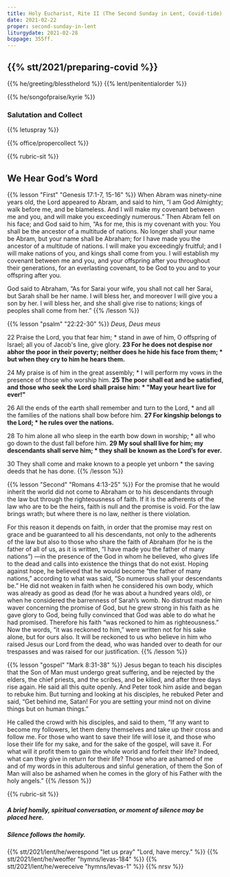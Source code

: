 ```yaml
---
title: Holy Eucharist, Rite II (The Second Sunday in Lent, Covid-tide)
date: 2021-02-22
proper: second-sunday-in-lent
liturgydate: 2021-02-28
bcppage: 355ff.
---
```

{{% stt/2021/preparing-covid %}}
---
{{% he/greeting/blessthelord %}}
{{% lent/penitentialorder %}}

{{% he/songofpraise/kyrie %}}

### Salutation and Collect
{{% letuspray %}}

{{% office/propercollect %}}

{{% rubric-sit %}}
## We Hear God’s Word
{{% lesson "First" "Genesis 17:1-7, 15-16" %}}
When Abram was ninety-nine years old, the Lord appeared to Abram, and said to him, “I am God Almighty; walk before me, and be blameless. And I will make my covenant between me and you, and will make you exceedingly numerous.” Then Abram fell on his face; and God said to him, “As for me, this is my covenant with you: You shall be the ancestor of a multitude of nations. No longer shall your name be Abram, but your name shall be Abraham; for I have made you the ancestor of a multitude of nations. I will make you exceedingly fruitful; and I will make nations of you, and kings shall come from you. I will establish my covenant between me and you, and your offspring after you throughout their generations, for an everlasting covenant, to be God to you and to your offspring after you.

God said to Abraham, “As for Sarai your wife, you shall not call her Sarai, but Sarah shall be her name. I will bless her, and moreover I will give you a son by her. I will bless her, and she shall give rise to nations; kings of peoples shall come from her.”
{{% /lesson %}}

{{% lesson "psalm" "22:22-30" %}}
_Deus, Deus meus_

22 Praise the Lord, you that fear him; *
stand in awe of him, O offspring of Israel;
	all you of Jacob's line, give glory.
**23 For he does not despise nor abhor the poor in their poverty;
	neither does he hide his face from them; *
but when they cry to him he hears them.**

24 My praise is of him in the great assembly; *
I will perform my vows
	in the presence of those who worship him.
**25 The poor shall eat and be satisfied,
	and those who seek the Lord shall praise him: *
"May your heart live for ever!"**

26 All the ends of the earth shall remember and turn to the Lord, *
and all the families of the nations shall bow before him.
**27 For kingship belongs to the Lord; *
he rules over the nations.**

28 To him alone all who sleep in the earth bow down in worship; *
all who go down to the dust fall before him.
**29 My soul shall live for him;
	my descendants shall serve him; *
they shall be known as the Lord’s for ever.**

30 They shall come and make known to a people yet unborn *
the saving deeds that he has done.
{{% /lesson %}}

{{% lesson "Second"  "Romans 4:13-25" %}}
For the promise that he would inherit the world did not come to Abraham or to his descendants through the law but through the righteousness of faith. If it is the adherents of the law who are to be the heirs, faith is null and the promise is void. For the law brings wrath; but where there is no law, neither is there violation.

For this reason it depends on faith, in order that the promise may rest on grace and be guaranteed to all his descendants, not only to the adherents of the law but also to those who share the faith of Abraham (for he is the father of all of us, as it is written, “I have made you the father of many nations”) —in the presence of the God in whom he believed, who gives life to the dead and calls into existence the things that do not exist. Hoping against hope, he believed that he would become “the father of many nations,” according to what was said, “So numerous shall your descendants be.” He did not weaken in faith when he considered his own body, which was already as good as dead (for he was about a hundred years old), or when he considered the barrenness of Sarah’s womb. No distrust made him waver concerning the promise of God, but he grew strong in his faith as he gave glory to God, being fully convinced that God was able to do what he had promised. Therefore his faith “was reckoned to him as righteousness.” Now the words, “it was reckoned to him,” were written not for his sake alone, but for ours also. It will be reckoned to us who believe in him who raised Jesus our Lord from the dead, who was handed over to death for our trespasses and was raised for our justification.
{{% /lesson %}}

{{% lesson "gospel" "Mark 8:31-38" %}}
Jesus began to teach his disciples that the Son of Man must undergo great suffering, and be rejected by the elders, the chief priests, and the scribes, and be killed, and after three days rise again. He said all this quite openly. And Peter took him aside and began to rebuke him. But turning and looking at his disciples, he rebuked Peter and said, “Get behind me, Satan! For you are setting your mind not on divine things but on human things.”

He called the crowd with his disciples, and said to them, “If any want to become my followers, let them deny themselves and take up their cross and follow me. For those who want to save their life will lose it, and those who lose their life for my sake, and for the sake of the gospel, will save it. For what will it profit them to gain the whole world and forfeit their life? Indeed, what can they give in return for their life? Those who are ashamed of me and of my words in this adulterous and sinful generation, of them the Son of Man will also be ashamed when he comes in the glory of his Father with the holy angels.”
{{% /lesson %}}

{{% rubric-sit %}}
##### A brief homily, spiritual conversation, or moment of silence may be placed here.
##### Silence follows the homily.

{{% stt/2021/lent/he/werespond "let us pray" "Lord, have mercy." %}}
{{% stt/2021/lent/he/weoffer "hymns/levas-184" %}}
{{% stt/2021/lent/he/wereceive "hymns/levas-1" %}}
{{% nrsv %}}
